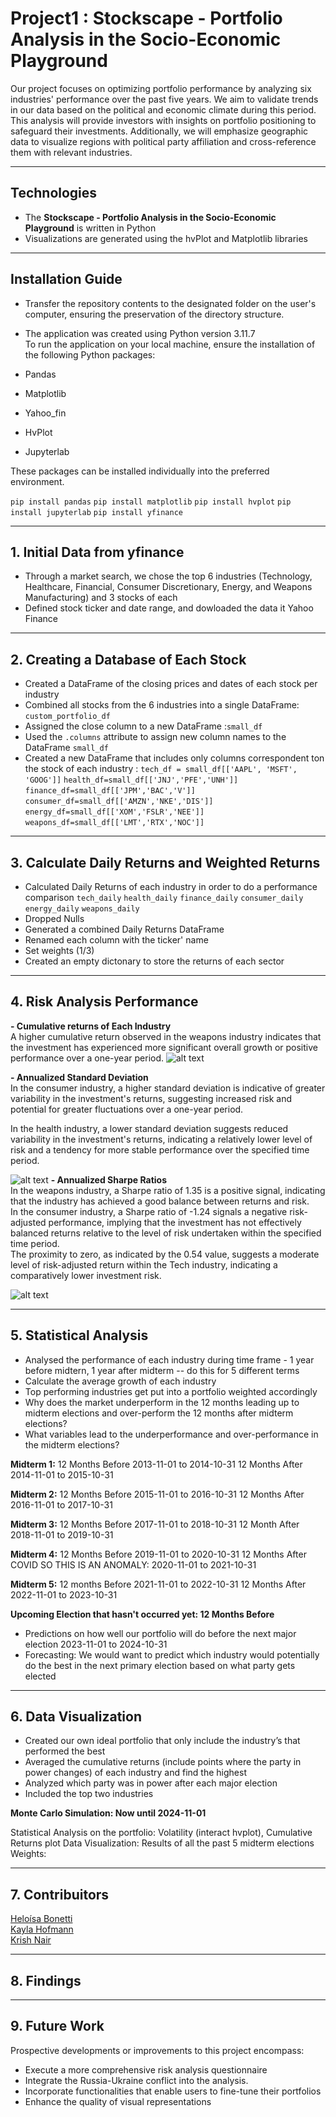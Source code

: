 # Project1 : Stockscape - Portfolio Analysis in the Socio-Economic Playground 

Our project focuses on optimizing portfolio performance by analyzing six industries' performance over the past five years. We aim to validate trends in our data based on the political and economic climate during this period. 
This analysis will provide investors with insights on portfolio positioning to safeguard their investments. 
Additionally, we will emphasize geographic data to visualize regions with political party affiliation and cross-reference them with relevant industries.
___
## Technologies
- The **Stockscape - Portfolio Analysis in the Socio-Economic Playground** is written in Python<br>
- Visualizations are generated using the hvPlot and Matplotlib libraries<br>
___
## Installation Guide
- Transfer the repository contents to the designated folder on the user's computer, ensuring the preservation of the directory structure.
- The application was created using Python version 3.11.7 <br>
  To run the application on your local machine, ensure the installation of the following Python packages:<br>

- Pandas <br>
- Matplotlib <br>
- Yahoo_fin<br>
- HvPlot <br>
- Jupyterlab<br>

These packages can be installed  individually into the preferred environment.

`pip install pandas`
`pip install matplotlib`
`pip install hvplot`
`pip install jupyterlab`
`pip install yfinance`
___
## 1. Initial Data from yfinance
  - Through a market search, we chose the top 6 industries (Technology, Healthcare, Financial, Consumer Discretionary, Energy, and Weapons Manufacturing) and 3 stocks of each
  - Defined stock ticker and date range, and dowloaded the data it Yahoo Finance 
 ___ 
## 2. Creating a Database of Each Stock
   - Created a DataFrame of the closing prices and dates of each stock per industry <br>
  - Combined all stocks from the 6 industries into a single DataFrame: `custom_portfolio_df`
  - Assigned the close column to a new DataFrame :`small_df`
  - Used the `.columns` attribute to assign new column names to the DataFrame `small_df` 
  - Created a new DataFrame that includes only columns correspondent ton the stock of each industry :
  `tech_df = small_df[['AAPL', 'MSFT', 'GOOG']]`
  `health_df=small_df[['JNJ','PFE','UNH']]`
  `finance_df=small_df[['JPM','BAC','V']]`
  `consumer_df=small_df[['AMZN','NKE','DIS']]`
  `energy_df=small_df[['XOM','FSLR','NEE']]`
  `weapons_df=small_df[['LMT','RTX','NOC']]`
___
## 3. Calculate Daily Returns and Weighted Returns 
- Calculated Daily Returns of each industry in order to do a performance comparison
  `tech_daily`
  `health_daily`
  `finance_daily`
  `consumer_daily`
  `energy_daily`
  `weapons_daily`
- Dropped Nulls<br>
- Generated a combined Daily Returns DataFrame<br>
- Renamed each column with the ticker' name <br>
- Set weights (1/3) <br>
- Created an empty dictonary to store the returns of each sector <br>
___
## 4. Risk Analysis Performance 
**- Cumulative returns of Each Industry** <br>
  A higher cumulative return observed in the weapons industry indicates that the investment has experienced more significant overall growth or positive performance over a one-year period. 
![alt text](IMAGES/cumulative_returns.png)

**- Annualized Standard Deviation** <br>
  In the consumer industry, a higher standard deviation is indicative of greater variability in the investment's returns, suggesting increased risk and potential for greater fluctuations over a one-year period.

  In the health industry, a lower standard deviation suggests reduced variability in the investment's returns, indicating a relatively lower level of risk and a tendency for more stable performance over the specified time period.

![alt text](IMAGES/STANDARD_DEVIATION.png)
**- Annualized Sharpe Ratios**<br>
  In the weapons industry, a Sharpe ratio of 1.35 is a positive signal, indicating that the industry has achieved a good balance between returns and risk.<br>
  In the consumer industry, a Sharpe ratio of -1.24 signals a negative risk-adjusted performance, implying that the investment has not effectively balanced returns relative to the level of risk undertaken within the specified time period.<br>
The proximity to zero, as indicated by the 0.54 value, suggests a moderate level of risk-adjusted return within the Tech industry, indicating a comparatively lower investment risk.<br>

![alt text](IMAGES/SHARPE_RATIOS.png)

___
## 5. Statistical Analysis
  
- Analysed the  performance of each industry during time frame - 1 year before midtern, 1 year after midterm -- do this for 5 different terms <br>
- Calculate the average growth of each industry<br>
- Top performing industries get put into a portfolio weighted accordingly<br>
- Why does the market underperform in the 12 months leading up to midterm elections and over-perform the 12 months after midterm elections?<br>
- What variables lead to the underperformance and over-performance in the midterm elections? <br>
  
**Midterm 1:**
12 Months Before 
2013-11-01 to 2014-10-31
 12 Months After 
2014-11-01 to 2015-10-31

**Midterm 2:**
 12 Months Before 
2015-11-01 to 2016-10-31 
 12 Months After 
2016-11-01 to 2017-10-31

**Midterm 3:**
12 Months Before 
2017-11-01 to 2018-10-31
 12 Month After 
2018-11-01 to 2019-10-31

**Midterm 4:**
12 Months Before 
2019-11-01 to 2020-10-31
 12 Months After 
 COVID SO THIS IS AN ANOMALY: 2020-11-01 to 2021-10-31

 **Midterm 5:**
12 months Before 
2021-11-01 to 2022-10-31
12 Months After 
2022-11-01 to 2023-10-31

**Upcoming Election that hasn't occurred yet: 12 Months Before**
- Predictions on how well our portfolio will do before the next major election 
2023-11-01 to 2024-10-31
- Forecasting: We would want to predict which industry would potentially do the best in the next primary election based on what party gets elected 
___
## 6. Data Visualization 
  
- Created our own ideal portfolio that only include the industry’s that performed the best
- Averaged the cumulative returns (include points where the party in power changes) of each industry and find the highest
- Analyzed which party was in power after each major election
- Included the top two industries
  
**Monte Carlo Simulation: Now until 2024-11-01**

Statistical Analysis on the portfolio: Volatility (interact hvplot), Cumulative Returns plot
Data Visualization: Results of all the past 5 midterm elections
Weights:
___
## 7. Contribuitors
[Heloísa Bonetti](https://github.com/helobonetti)<br>
[Kayla Hofmann](https://github.com/kaylah176)<br>
[Krish Nair](https://github.com/krishn100)<br>
___
## 8. Findings

___
## 9. Future Work
Prospective developments or improvements to this project encompass:<br>
- Execute a more comprehensive risk analysis questionnaire<br>
- Integrate the Russia-Ukraine conflict into the analysis.
- Incorporate functionalities that enable users to fine-tune their portfolios<br>
- Enhance the quality of visual representations<br>
  






